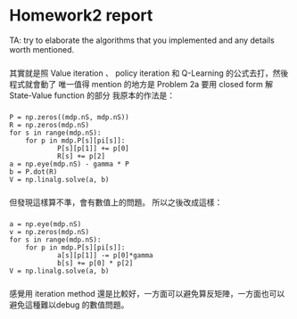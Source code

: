 # Homework2 report

TA: try to elaborate the algorithms that you implemented and any details worth mentioned.

###
其實就是照 Value iteration 、 policy iteration 和 Q-Learning 的公式去打，然後程式就會動了
唯一值得 mention 的地方是 Problem 2a 要用 closed form 解 State-Value function 的部分
我原本的作法是：
###
	P = np.zeros((mdp.nS, mdp.nS))
	R = np.zeros(mdp.nS)
	for s in range(mdp.nS):
		for p in mdp.P[s][pi[s]]:
    			P[s][p[1]] += p[0]
        		R[s] += p[2]
	a = np.eye(mdp.nS) - gamma * P
	b = P.dot(R)
	V = np.linalg.solve(a, b)
###
但發現這樣算不準，會有數值上的問題。
所以之後改成這樣：

###
	a = np.eye(mdp.nS)
	v = np.zeros(mdp.nS)
	for s in range(mdp.nS):
		for p in mdp.P[s][pi[s]]:
    			a[s][p[1]] -= p[0]*gamma
        		b[s] += p[0] * p[2]
	V = np.linalg.solve(a, b)
###

感覺用 iteration method 還是比較好，一方面可以避免算反矩陣，一方面也可以避免這種難以debug 的數值問題。
